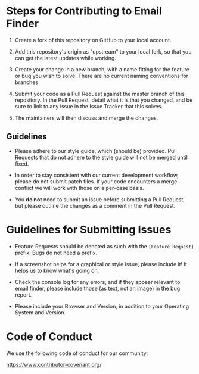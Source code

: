 # Steps for Contributing to Email Finder

1. Create a fork of this repository on GitHub to your local account.

2. Add this repository's origin as "upstream" to your local fork,
   so that you can get the latest updates while working.

3. Create your change in a new branch, with a name fitting for the feature
   or bug you wish to solve. There are no current naming conventions for
   branches

4. Submit your code as a Pull Request against the master branch of this
   repository. In the Pull Request, detail what it is that you changed,
   and be sure to link to any issue in the Issue Tracker that this solves.

5. The maintainers will then discuss and merge the changes.

## Guidelines

* Please adhere to our style guide, which (should be) provided. Pull
Requests that do not adhere to the style guide will not be merged until
fixed.

* In order to stay consistent with our current development workflow,
please do not submit patch files. If your code encounters a merge-conflict
we will work with those on a per-case basis.

* You **do not** need to submit an issue before submitting a Pull Request,
but please outline the changes as a comment in the Pull Request.

# Guidelines for Submitting Issues

* Feature Requests should be denoted as such with the `[Feature Request]`
prefix. Bugs do not need a prefix.

* If a screenshot helps for a graphical or style issue, please include it!
It helps us to know what's going on.

* Check the console log for any errors, and if they appear relevant to
email finder, please include those (as text, not an image) in the bug
report.

* Please include your Browser and Version, in addition to your Operating
System and Version.


# Code of Conduct

We use the following code of conduct for our community:

https://www.contributor-covenant.org/

